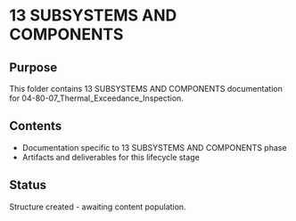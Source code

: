 # 13 SUBSYSTEMS AND COMPONENTS

## Purpose
This folder contains 13 SUBSYSTEMS AND COMPONENTS documentation for 04-80-07_Thermal_Exceedance_Inspection.

## Contents
- Documentation specific to 13 SUBSYSTEMS AND COMPONENTS phase
- Artifacts and deliverables for this lifecycle stage

## Status
Structure created - awaiting content population.
